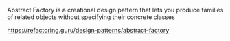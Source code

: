 Abstract Factory is a creational design pattern that lets you produce families of related objects without specifying their concrete classes

https://refactoring.guru/design-patterns/abstract-factory